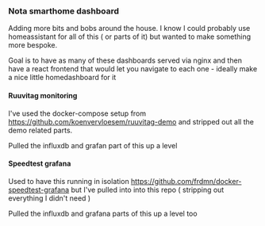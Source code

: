 ### Nota smarthome dashboard

Adding more bits and bobs around the house. I know I could probably use homeassistant for all of this ( or parts of it) but wanted to make something more bespoke.

Goal is to have as many of these dashboards served via nginx and then have a react frontend that would let you navigate to each one - ideally make a nice little homedashboard for it

#### Ruuvitag monitoring

I've used the docker-compose setup from https://github.com/koenvervloesem/ruuvitag-demo and stripped out all the demo related parts.

Pulled the influxdb and grafan part of this up a level

#### Speedtest grafana 

Used to have this running in isolation https://github.com/frdmn/docker-speedtest-grafana but I've pulled into into this repo ( stripping out everything I didn't need )

Pulled the influxdb and grafana parts of this up a level too